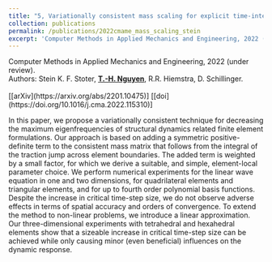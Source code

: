 ```yaml
---
title: "5, Variationally consistent mass scaling for explicit time-integration schemes of lower- and higher-order finite element methods"
collection: publications
permalink: /publications/2022cmame_mass_scaling_stein
excerpt: 'Computer Methods in Applied Mechanics and Engineering, 2022 (under review). Read more.'
---
```



<div class="small">
   Computer Methods in Applied Mechanics and Engineering, 2022 (under review).
</div>

<div class="small">
   Authors: Stein K. F. Stoter, <u><strong>T.-H. Nguyen</strong></u>, R.R. Hiemstra, D. Schillinger. 
</div><br/>
[[arXiv](https://arxiv.org/abs/2201.10475)] [[doi](https://doi.org/10.1016/j.cma.2022.115310)]

In this paper, we propose a variationally consistent technique for decreasing the maximum eigenfrequencies of structural dynamics related finite element formulations. Our approach is based on adding a symmetric positive-definite term to the consistent mass matrix that follows from the integral of the traction jump across element boundaries. The added term is weighted by a small factor, for which we derive a suitable, and simple, element-local parameter choice. We perform numerical experiments for the linear wave equation in one and two dimensions, for quadrilateral elements and triangular elements, and for up to fourth order polynomial basis functions. Despite the increase in critical time-step size, we do not observe adverse effects in terms of spatial accuracy and orders of convergence. To extend the method to non-linear problems, we introduce a linear approximation. Our three-dimensional experiments with tetrahedral and hexahedral elements show that a sizeable increase in critical time-step size can be achieved while only causing minor (even beneficial) influences on the dynamic response.
